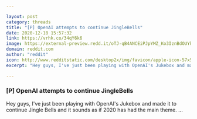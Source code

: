 ```yaml
---

layout: post
category: threads
title: "[P] OpenAI attempts to continue JingleBells"
date: 2020-12-18 15:57:32
link: https://vrhk.co/34qY6k6
image: https://external-preview.redd.it/oTJ-qB4ANCEiPJpYMZ_Ko3IznBdOUYk6jOQIyULAcjo.jpg?width=480&height=251.308900524&auto=webp&crop=480:251.308900524,smart&s=05828cc230d2f4ca9ee7da52c5905863c359c009
domain: reddit.com
author: "reddit"
icon: http://www.redditstatic.com/desktop2x/img/favicon/apple-icon-57x57.png
excerpt: "Hey guys, I've just been playing with OpenAI's Jukebox and made it to continue Jingle Bells and it sounds as if 2020 has had the main theme. ..."

---
```


### [P] OpenAI attempts to continue JingleBells

Hey guys, I've just been playing with OpenAI's Jukebox and made it to continue Jingle Bells and it sounds as if 2020 has had the main theme. ...